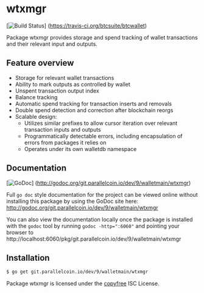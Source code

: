 wtxmgr
======

[![Build Status](https://travis-ci.org/btcsuite/btcwallet.png?branch=master)]
(https://travis-ci.org/btcsuite/btcwallet)

Package wtxmgr provides storage and spend tracking of wallet transactions and
their relevant input and outputs.

## Feature overview

- Storage for relevant wallet transactions
- Ability to mark outputs as controlled by wallet
- Unspent transaction output index
- Balance tracking
- Automatic spend tracking for transaction inserts and removals
- Double spend detection and correction after blockchain reorgs
- Scalable design:
  - Utilizes similar prefixes to allow cursor iteration over relevant transaction
    inputs and outputs
  - Programmatically detectable errors, including encapsulation of errors from
    packages it relies on
  - Operates under its own walletdb namespace
    
## Documentation

[![GoDoc](https://godoc.org/git.parallelcoin.io/dev/9/walletmain/wtxmgr?status.png)]
(http://godoc.org/git.parallelcoin.io/dev/9/walletmain/wtxmgr)

Full `go doc` style documentation for the project can be viewed online without
installing this package by using the GoDoc site here:
http://godoc.org/git.parallelcoin.io/dev/9/walletmain/wtxmgr

You can also view the documentation locally once the package is installed with
the `godoc` tool by running `godoc -http=":6060"` and pointing your browser to
http://localhost:6060/pkg/git.parallelcoin.io/dev/9/walletmain/wtxmgr

## Installation

```bash
$ go get git.parallelcoin.io/dev/9/walletmain/wtxmgr
```

Package wtxmgr is licensed under the [copyfree](http://copyfree.org) ISC
License.
